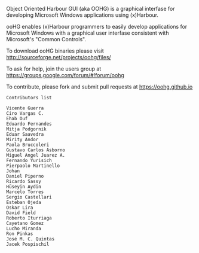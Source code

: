 Object Oriented Harbour GUI (aka OOHG) is a graphical interfase for developing Microsoft Windows applications using (x)Harbour.

ooHG enables (x)Harbour programmers to easily develop applications for Microsoft Windows with a graphical user interfase consistent with Microsoft's "Common Controls".

To download ooHG binaries please visit
http://sourceforge.net/projects/oohg/files/

To ask for help, join the users group at
https://groups.google.com/forum/#!forum/oohg

To contribute, please fork and submit pull requests at
https://oohg.github.io


```
Contributors list

Vicente Guerra
Ciro Vargas C.
Ehab Ouf
Eduardo Fernandes
Mitja Podgornik
Eduar Saavedra
Mirity Andor
Paola Bruccoleri
Gustavo Carlos Asborno
Miguel Angel Juarez A.
Fernando Yurisich
Pierpaolo Martinello
Johan
Daniel Piperno
Ricardo Sassy
Hüseyin Aydin
Marcelo Torres
Sergio Castellari
Esteban Ojeda
Oskar Lira
David Field
Roberto Iturriaga
Cayetano Gomez
Lucho Miranda
Ron Pinkas
José M. C. Quintas
Jacek Pospischil
```
